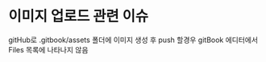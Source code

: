 # 이미지 업로드 관련 이슈



gitHub로 .gitbook/assets 폴더에 이미지 생성 후 push 할경우 gitBook 에디터에서 Files 목록에 나타나지 않음



&#x20;











